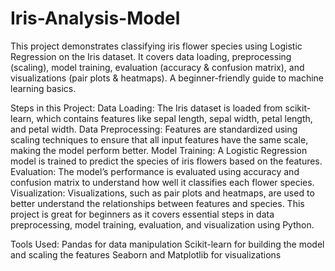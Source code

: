 # Iris-Analysis-Model
This project demonstrates classifying iris flower species using Logistic Regression on the Iris dataset. It covers data loading, preprocessing (scaling), model training, evaluation (accuracy &amp; confusion matrix), and visualizations (pair plots &amp; heatmaps). A beginner-friendly guide to machine learning basics.

Steps in this Project:
Data Loading: The Iris dataset is loaded from scikit-learn, which contains features like sepal length, sepal width, petal length, and petal width.
Data Preprocessing: Features are standardized using scaling techniques to ensure that all input features have the same scale, making the model perform better.
Model Training: A Logistic Regression model is trained to predict the species of iris flowers based on the features.
Evaluation: The model’s performance is evaluated using accuracy and confusion matrix to understand how well it classifies each flower species.
Visualization: Visualizations, such as pair plots and heatmaps, are used to better understand the relationships between features and species.
This project is great for beginners as it covers essential steps in data preprocessing, model training, evaluation, and visualization using Python.

Tools Used:
Pandas for data manipulation
Scikit-learn for building the model and scaling the features
Seaborn and Matplotlib for visualizations
